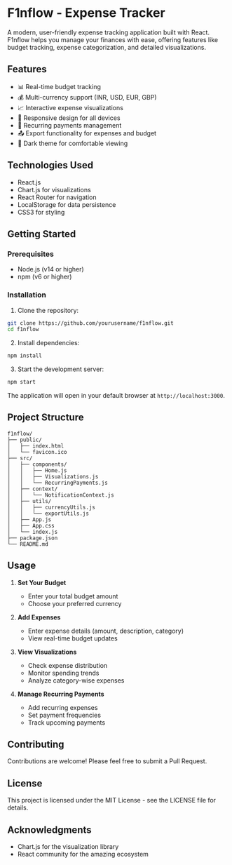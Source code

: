 # F1nflow - Expense Tracker

A modern, user-friendly expense tracking application built with React. F1nflow helps you manage your finances with ease, offering features like budget tracking, expense categorization, and detailed visualizations.

## Features

- 📊 Real-time budget tracking
- 💰 Multi-currency support (INR, USD, EUR, GBP)
- 📈 Interactive expense visualizations
- 📱 Responsive design for all devices
- 🔄 Recurring payments management
- 📤 Export functionality for expenses and budget
- 🎨 Dark theme for comfortable viewing

## Technologies Used

- React.js
- Chart.js for visualizations
- React Router for navigation
- LocalStorage for data persistence
- CSS3 for styling

## Getting Started

### Prerequisites

- Node.js (v14 or higher)
- npm (v6 or higher)

### Installation

1. Clone the repository:
```bash
git clone https://github.com/yourusername/f1nflow.git
cd f1nflow
```

2. Install dependencies:
```bash
npm install
```

3. Start the development server:
```bash
npm start
```

The application will open in your default browser at `http://localhost:3000`.

## Project Structure

```
f1nflow/
├── public/
│   ├── index.html
│   └── favicon.ico
├── src/
│   ├── components/
│   │   ├── Home.js
│   │   ├── Visualizations.js
│   │   └── RecurringPayments.js
│   ├── context/
│   │   └── NotificationContext.js
│   ├── utils/
│   │   ├── currencyUtils.js
│   │   └── exportUtils.js
│   ├── App.js
│   ├── App.css
│   └── index.js
├── package.json
└── README.md
```

## Usage

1. **Set Your Budget**
   - Enter your total budget amount
   - Choose your preferred currency

2. **Add Expenses**
   - Enter expense details (amount, description, category)
   - View real-time budget updates

3. **View Visualizations**
   - Check expense distribution
   - Monitor spending trends
   - Analyze category-wise expenses

4. **Manage Recurring Payments**
   - Add recurring expenses
   - Set payment frequencies
   - Track upcoming payments

## Contributing

Contributions are welcome! Please feel free to submit a Pull Request.

## License

This project is licensed under the MIT License - see the LICENSE file for details.

## Acknowledgments

- Chart.js for the visualization library
- React community for the amazing ecosystem
